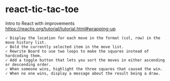 # react-tic-tac-toe
Intro to React with improvements<br>
https://reactjs.org/tutorial/tutorial.html#wrapping-up


    ✓ Display the location for each move in the format (col, row) in the move history list.
    ✓ Bold the currently selected item in the move list.
    ✓ Rewrite Board to use two loops to make the squares instead of hardcoding them.
    ✓ Add a toggle button that lets you sort the moves in either ascending or descending order.
    ✓ When someone wins, highlight the three squares that caused the win.
    ✓ When no one wins, display a message about the result being a draw.
